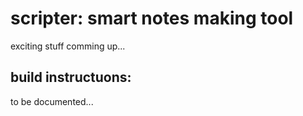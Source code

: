 # scripter: smart notes making tool

exciting stuff comming up...

## build instructuons:
to be documented...